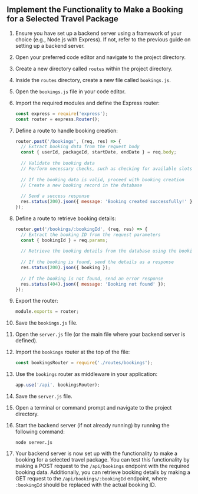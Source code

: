 

## Implement the Functionality to Make a Booking for a Selected Travel Package

1. Ensure you have set up a backend server using a framework of your choice (e.g., Node.js with Express). If not, refer to the previous guide on setting up a backend server.

2. Open your preferred code editor and navigate to the project directory.

3. Create a new directory called `routes` within the project directory.

4. Inside the `routes` directory, create a new file called `bookings.js`.

5. Open the `bookings.js` file in your code editor.

6. Import the required modules and define the Express router:
   ```javascript
   const express = require('express');
   const router = express.Router();
   ```

7. Define a route to handle booking creation:
   ```javascript
   router.post('/bookings', (req, res) => {
     // Extract booking data from the request body
     const { userId, packageId, startDate, endDate } = req.body;
     
     // Validate the booking data
     // Perform necessary checks, such as checking for available slots, user authentication, etc.
     
     // If the booking data is valid, proceed with booking creation
     // Create a new booking record in the database
     
     // Send a success response
     res.status(200).json({ message: 'Booking created successfully!' });
   });
   ```

8. Define a route to retrieve booking details:
   ```javascript
   router.get('/bookings/:bookingId', (req, res) => {
     // Extract the booking ID from the request parameters
     const { bookingId } = req.params;
     
     // Retrieve the booking details from the database using the booking ID
     
     // If the booking is found, send the details as a response
     res.status(200).json({ booking });
     
     // If the booking is not found, send an error response
     res.status(404).json({ message: 'Booking not found' });
   });
   ```

9. Export the router:
   ```javascript
   module.exports = router;
   ```

10. Save the `bookings.js` file.

11. Open the `server.js` file (or the main file where your backend server is defined).

12. Import the `bookings` router at the top of the file:
    ```javascript
    const bookingsRouter = require('./routes/bookings');
    ```

13. Use the `bookings` router as middleware in your application:
    ```javascript
    app.use('/api', bookingsRouter);
    ```

14. Save the `server.js` file.

15. Open a terminal or command prompt and navigate to the project directory.

16. Start the backend server (if not already running) by running the following command:
    ```shell
    node server.js
    ```

17. Your backend server is now set up with the functionality to make a booking for a selected travel package. You can test this functionality by making a POST request to the `/api/bookings` endpoint with the required booking data. Additionally, you can retrieve booking details by making a GET request to the `/api/bookings/:bookingId` endpoint, where `:bookingId` should be replaced with the actual booking ID.

